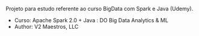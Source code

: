 Projeto para estudo referente ao curso BigData com Spark e Java (Udemy).

- Curso: Apache Spark 2.0 + Java : DO Big Data Analytics & ML
- Author: V2 Maestros, LLC